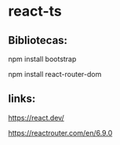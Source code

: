 # react-ts

## Bibliotecas:
npm install bootstrap

npm install react-router-dom

## links:
https://react.dev/

https://reactrouter.com/en/6.9.0
